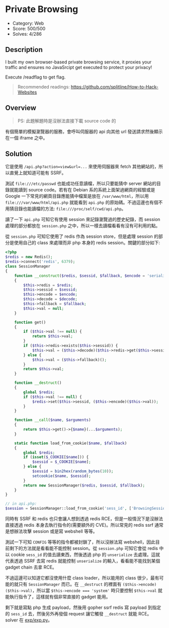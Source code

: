 # Private Browsing

* Category: Web
* Score: 500/500
* Solves: 4/286

## Description

I built my own browser-based private browsing service, it proxies your traffic and ensures no JavaSrcipt get executed to protect your privacy!

Execute /readflag to get flag.

> Recommended readings: https://github.com/splitline/How-to-Hack-Websites

## Overview

> PS: 此題解題時是沒辦法直接下載 source code 的

有個簡單的模擬瀏覽器的服務，會呼叫伺服器的 api 向其他 url 發送請求然後顯示在一個 iframe 之中。

## Solution

它是使用 `/api.php?action=view&url=...` 來使用伺服器來 fetch 其他網站的，所以直覺上就知道可能有 SSRF。

測試 `file:///etc/passwd` 也能成功任意讀檔，所以只要能猜中 server 網站的目錄就能讀到 source code。若有在 Debian 系的系統上面架過網頁的經驗或是 Google 一下常見的網頁目錄應能猜中檔案是放在 `/var/www/html`，所以用 `file:///var/www/html/api.php` 就能看到 `api.php` 的原始碼。不過這邊也有個不用猜目錄也能讀檔的方法: `file:///proc/self/cwd/api.php`。

讀了一下 `api.php` 可知它有使用 session 來記錄瀏覽過的歷史紀錄，而 session 處理的部分都放在 `session.php` 之中，所以一樣去讀檔看看有沒有可利用的點。

從 `session.php` 可知它使用了 redis 作為 session store，但是處理 session 的部分是使用自己的 class 來處理而非 php 本身的 redis session。關鍵的部分如下:

```php
<?php
$redis = new Redis();
$redis->connect('redis', 6379);
class SessionManager
{
    function __construct($redis, $sessid, $fallback, $encode = 'serialize', $decode = 'unserialize')
    {
        $this->redis = $redis;
        $this->sessid = $sessid;
        $this->encode = $encode;
        $this->decode = $decode;
        $this->fallback = $fallback;
        $this->val = null;
    }

    function get()
    {
        if ($this->val !== null) {
            return $this->val;
        }
        if ($this->redis->exists($this->sessid)) {
            $this->val = ($this->decode)($this->redis->get($this->sessid));
        } else {
            $this->val = ($this->fallback)();
        }
        return $this->val;
    }

    function __destruct()
    {
        global $redis;
        if ($this->val !== null) {
            $redis->set($this->sessid, ($this->encode)($this->val));
        }
    }

    function __call($name, $arguments)
    {
        return $this->get()->{$name}(...$arguments);
    }

    static function load_from_cookie($name, $fallback)
    {
        global $redis;
        if (isset($_COOKIE[$name])) {
            $sessid = $_COOKIE[$name];
        } else {
            $sessid = bin2hex(random_bytes(10));
            setcookie($name, $sessid);
        }
        return new SessionManager($redis, $sessid, $fallback);
    }
}

// in api.php:
$session = SessionManager::load_from_cookie('sess_id', ['BrowsingSession', 'new']);
```

同時有 SSRF 和 redis 也只會讓人想到透過 redis RCE，但是一般情況下是沒辦法直接透過 redis 本身去執行指令的(需要額外的 CVE)。所以常見的 redis ssrf 通常是想辦法攻擊 session 或是寫 webshell 等等。

測試一下可知 `CONFIG` 等等的指令都被封鎖了，所以沒辦法寫 webshell，因此目前剩下的方法就是看看能不能控制 session。從 `session.php` 可知它會從 redis 中以 cookie `sess_id` 的值去讀東西，然後透過 php 的 `unserialize` 去處理。這就代表透過 SSRF 去寫 redis 就能控制 `unserialize` 的輸入，看看能不能找到某個 gadget chain 去拿 RCE。

不過這邊可以知道它都沒使用什麼 class loader，所以能用的 class 很少，最有可能的就只有 `SessionManager` 而已。在 `__destruct` 的裡面有 `($this->encode)($this->val)`，所以當 `$this->encode === 'system'` 時只要控制 `$this->val` 就能執行指令了，這樣就有個非常直接的 gadget 能用。

剩下就是寫點 php 生成 payload，然後用 gopher ssrf redis 寫 payload 到指定的 `sess_id` 去，然後另外再發個 request 讓它觸發 `__destruct` 就能 RCE。solver 在 [exp/exp.py](exp/exp.py)。
